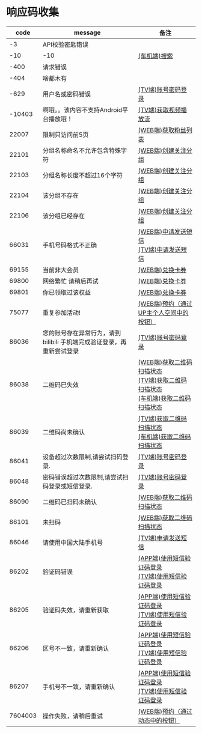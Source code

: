 # 响应码收集

| code    | message                                  | 备注                                                                                                                                           |
|---------|------------------------------------------|----------------------------------------------------------------------------------------------------------------------------------------------|
| -3      | API校验密匙错误                                |                                                                                                                                              |
| -10     | -10                                      | [(车机端)搜索](search/search_car.md#搜索)                                                                                                           |
| -400    | 请求错误                                     |                                                                                                                                              |
| -404    | 啥都木有                                     |                                                                                                                                              |
| -629    | 用户名或密码错误                                 | [(TV端)账号密码登录](login/password_tv.md)                                                                                                          |
| -10403  | 啊哦。。该内容不支持Android平台播放哦！                  | [(TV端)获取视频播放流](video/playurl_tv.md#获取视频播放流)                                                                                                  |
| 22007   | 限制只访问前5页                                 | [(WEB端)获取粉丝列表](user/follower.md#获取粉丝列表)                                                                                                           |
| 22101   | 分组名称命名不允许包含特殊字符                          | [(WEB端)创建关注分组](user/tag.md#创建关注分组)                                                                                                           |
| 22103   | 分组名称长度不超过16个字符                           | [(WEB端)创建关注分组](user/tag.md#创建关注分组)                                                                                                           |
| 22104   | 该分组不存在                                   | [(WEB端)创建关注分组](user/tag.md#创建关注分组)                                                                                                           |
| 22106   | 该分组已经存在                                  | [(WEB端)创建关注分组](user/tag.md#创建关注分组)                                                                                                           |                                                                                                |                                                                                                                                              |
| 66031   | 手机号码格式不正确                                | [(WEB端)申请发送短信](login/sms_app.md#申请发送短信)<br/> [(TV端)申请发送短信](login/sms_tv.md#申请发送短信)                                                           |
| 69155   | 当前非大会员                                   | [(WEB端)兑换卡券](vip/privilege.md#兑换卡券)                                                                                                          |
| 69800   | 网络繁忙 请稍后再试                               | [(WEB端)兑换卡券](vip/privilege.md#兑换卡券)                                                                                                          |
| 69801   | 你已领取过该权益                                 | [(WEB端)兑换卡券](vip/privilege.md#兑换卡券)                                                                                                          |
| 75077   | 重复参加活动!                                  | [(WEB端)预约（通过UP主个人空间中的按钮）](space/reservation.md#预约（通过UP主个人空间中的按钮）)                                                                            |
| 86036   | 您的账号存在异常行为，请到 bilibili 手机端完成验证登录，再重新尝试登录 | [(TV端)账号密码登录](login/password_tv.md)                                                                                                          |
| 86038   | 二维码已失效                                   | [(WEB端)获取二维码扫描状态](login/qr_web.md#获取二维码扫描状态)<br/> [(TV端)获取二维码扫描状态](login/qr_tv.md#获取二维码扫描状态)<br/>[(车机端)获取二维码扫描状态](login/qr_car.md#获取二维码扫描状态) |
| 86039   | 二维码尚未确认                                  | [(TV端)获取二维码扫描状态](login/qr_tv.md#获取二维码扫描状态)<br/>[(车机端)获取二维码扫描状态](login/qr_car.md#获取二维码扫描状态)                                                   |
| 86041   | 设备超过次数限制,请尝试扫码登录.                        | [(TV端)账号密码登录](login/password_tv.md)                                                                                                          |
| 86048   | 密码错误超过次数限制,请尝试扫码登录或短信登录.                 | [(TV端)账号密码登录](login/password_tv.md)                                                                                                          |
| 86090   | 二维码已扫码未确认                                | [(WEB端)获取二维码扫描状态](login/qr_web.md#获取二维码扫描状态)                                                                                                 |
| 86101   | 未扫码                                      | [(WEB端)获取二维码扫描状态](login/qr_web.md#获取二维码扫描状态)                                                                                                 |
| 86046   | 请使用中国大陆手机号                               | [(TV端)申请发送短信](login/sms_tv.md#申请发送短信)                                                                                                        |
| 86202   | 验证码错误                                    | [(APP端)使用短信验证码登录](login/sms_app.md#使用短信验证码登录)<br/>[(TV端)使用短信验证码登录](login/sms_tv.md#使用短信验证码登录)                                                |
| 86205   | 验证码失效，请重新获取                              | [(APP端)使用短信验证码登录](login/sms_app.md#使用短信验证码登录)<br/>[(TV端)使用短信验证码登录](login/sms_tv.md#使用短信验证码登录)                                                |
| 86206   | 区号不一致，请重新确认                              | [(APP端)使用短信验证码登录](login/sms_app.md#使用短信验证码登录)<br/>[(TV端)使用短信验证码登录](login/sms_tv.md#使用短信验证码登录)                                                |
| 86207   | 手机号不一致，请重新确认                             | [(APP端)使用短信验证码登录](login/sms_app.md#使用短信验证码登录)<br/>[(TV端)使用短信验证码登录](login/sms_tv.md#使用短信验证码登录)                                                |
| 7604003 | 操作失败，请稍后重试                               | [(WEB端)预约（通过动态中的按钮）](space/reservation.md#预约（通过动态中的按钮）)                                                                                      |

